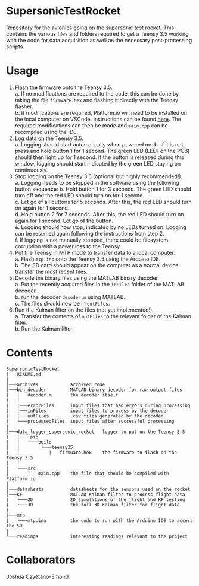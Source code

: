 # SupersonicTestRocket
Repository for the avionics going on the supersonic test rocket.
This contains the various files and folders required to get a Teensy 3.5 working with the code for data acquisition as well as the necessary post-processing scripts.


# Usage
1.  Flash the firmware onto the Teensy 3.5.  
  a. If no modifications are required to the code, this can be done by taking the file ```firmware.hex``` and flashing it directly with the Teensy flasher.  
  b. If modifications are required, Platform.io will need to be installed on the local computer on VSCode. Instructions can be found [here](https://platformio.org/platformio-ide). The required modifications can then be made and ```main.cpp``` can be recompiled using the IDE.
2.  Log data on the Teensy 3.5.  
  a. Logging should start automatically when powered on.
  b. If it is not, press and hold button 1 for 1 second. The green LED (LED1 on the PCB) should then light up for 1 second. If the button is released during this window, logging should start indicated by the green LED staying on continuously.
3.  Stop logging on the Teensy 3.5 (optional but highly recommended!).  
  a. Logging needs to be stopped in the software using the following button sequence:
  b. Hold button 1 for 3 seconds. The green LED should turn off and the red LED should turn on for 1 second.  
  c. Let go of all buttons for 5 seconds. After this, the red LED should turn on again for 1 second.  
  d. Hold button 2 for 7 seconds. After this, the red LED should turn on again for 1 second. Let go of the button.  
  e. Logging should now stop, indicated by no LEDs turned on. Logging can be resumed again following the instructions from step 2.  
  f. If logging is not manually stopped, there could be filesystem corruption with a power loss to the Teensy.
4.  Put the Teensy in MTP mode to transfer data to a local computer.  
  a. Flash ```mtp.ino``` onto the Teensy 3.5 using the Arduino IDE.  
  b. The SD card should appear on the computer as a normal device. transfer the most recent files.
5.  Decode the binary files using the MATLAB binary decoder.  
  a. Put the recently acquired files in the ```inFiles``` folder of the MATLAB decoder.  
  b. run the decoder ```decoder.m``` using MATLAB.  
  c. The files should now be in ```outFiles```.
6.  Run the Kalman filter on the files (not yet implemented!).  
  a. Transfer the contents of ```outFiles``` to the relevant folder of the Kalman filter.  
  b. Run the Kalman filter.  

# Contents
```
SupersonicTestRocket
|   README.md
|
│───archives            archived code
│───bin_decoder         MATLAB binary decoder for raw output files
|   |   decoder.m       the decoder itself
|   |
|   |───errorFiles      input files that had errors during processing
|   |───inFiles         input files to process by the decoder
|   |───outFiles        .csv files generated by the decoder
|   └───processedFiles  input files after successful processing
|
│───data_logger_supersonic_rocket   logger to put on the Teensy 3.5
|   |───.pio
|   |   └───build
|   |        └───teensy35
|   |           |   firmware.hex    the firmware to flash on the Teensy 3.5
|   |
|   └───src
│       │   main.cpp    the file that should be compiled with Platform.io
|
│───datasheets          datasheets for the sensors used on the rocket
│───KF                  MATLAB Kalman filter to process flight data
|   └───2D              2D simulations of the flight and KF testing
|   └───3D              the full 3D Kalman filter for flight data
|
|───mtp                 
|   └───mtp.ino         the code to run with the Arduino IDE to access the SD
|
└───readings            interesting readings relevant to the project

```

# Collaborators
Joshua Cayetano-Emond
